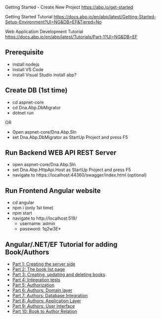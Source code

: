 Getting Started - Create New Project
https://abp.io/get-started

Getting Started Tutorial
https://docs.abp.io/en/abp/latest/Getting-Started-Setup-Environment?UI=NG&DB=EF&Tiered=No

Web Application Development Tutorial
https://docs.abp.io/en/abp/latest/Tutorials/Part-1?UI=NG&DB=EF

## Prerequisite

- install nodejs
- install VS Code
- install Visual Studio
install abp?

## Create DB (1st time)

- cd aspnet-core
- cd Dna.Abp.DbMigrator
- dotnet run

OR

- Open aspnet-core/Dna.Abp.Sln
- set Dna.Abp.DbMigrator as StartUp Project and press F5

## Run Backend WEB API REST Server

- open aspnet-core/Dna.Abp.Sln
- set Dna.Abp.HttpApi.Host as StartUp Project and press F5
- navigate to https://localhost:44360/swagger/index.html (optional)

## Run Frontend Angular website

- cd angular
- npm i (only 1st time)
- npm start
- navigate to http://localhost:519/
  - username: admin
  - password: 1q2w3E\*

## Angular/.NET/EF Tutorial for adding Book/Authors

- [Part 1: Creating the server side](/docs/01-creating-the-server-side)
- [Part 2: The book list page](/docs/02-the-book-list-page)
- [Part 3: Creating, updating and deleting books](/docs/0)
- [Part 4: Integration tests](/docs/0)
- [Part 5: Authorization](/docs/0)
- [Part 6: Authors: Domain layer](/docs/0)
- [Part 7: Authors: Database Integration](/docs/0)
- [Part 8: Authors: Application Layer](/docs/0)
- [Part 9: Authors: User Interface](/docs/0)
- [Part 10: Book to Author Relation](/docs/0)
